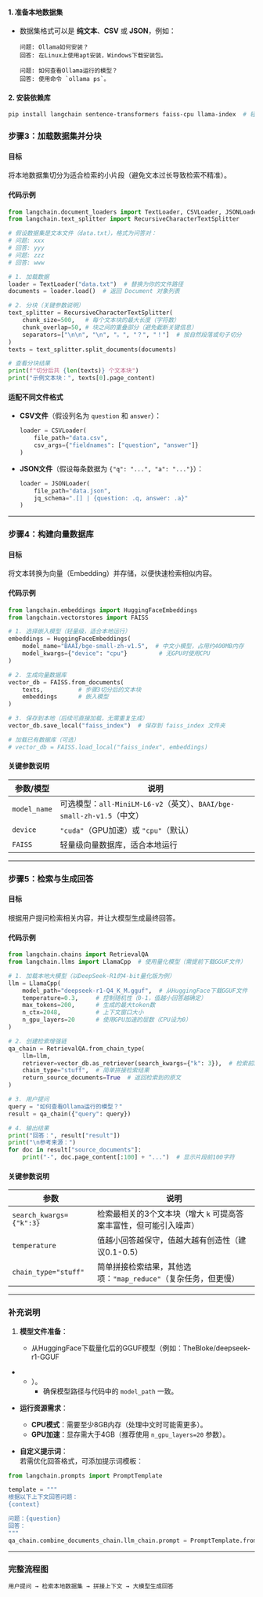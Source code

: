 #### **1. 准备本地数据集**

- 数据集格式可以是 **纯文本**、**CSV** 或 **JSON**，例如：
    
    ```text
    问题: Ollama如何安装？
    回答: 在Linux上使用apt安装，Windows下载安装包。
    
    问题: 如何查看Ollama运行的模型？
    回答: 使用命令 `ollama ps`。
    ```
    

#### **2. 安装依赖库**

```bash
pip install langchain sentence-transformers faiss-cpu llama-index  # 轻量级工具链
```

### **步骤3：加载数据集并分块**

#### **目标**

将本地数据集切分为适合检索的小片段（避免文本过长导致检索不精准）。

#### **代码示例**

```python
from langchain.document_loaders import TextLoader, CSVLoader, JSONLoader  # 根据文件类型选择
from langchain.text_splitter import RecursiveCharacterTextSplitter

# 假设数据集是文本文件（data.txt），格式为问答对：
# 问题: xxx
# 回答: yyy
# 问题: zzz
# 回答: www

# 1. 加载数据
loader = TextLoader("data.txt")  # 替换为你的文件路径
documents = loader.load()  # 返回 Document 对象列表

# 2. 分块（关键参数说明）
text_splitter = RecursiveCharacterTextSplitter(
    chunk_size=500,   # 每个文本块的最大长度（字符数）
    chunk_overlap=50, # 块之间的重叠部分（避免截断关键信息）
    separators=["\n\n", "\n", "。", "？", "！"]  # 按自然段落或句子切分
)
texts = text_splitter.split_documents(documents)

# 查看分块结果
print(f"切分后共 {len(texts)} 个文本块")
print("示例文本块：", texts[0].page_content)
```

#### **适配不同文件格式**

- **CSV文件**（假设列名为 `question` 和 `answer`）：
    
    ```python
    loader = CSVLoader(
        file_path="data.csv",
        csv_args={"fieldnames": ["question", "answer"]}
    )
    ```
    
- **JSON文件**（假设每条数据为 `{"q": "...", "a": "..."}`）：
    
    ```python
    loader = JSONLoader(
        file_path="data.json",
        jq_schema=".[] | {question: .q, answer: .a}"
    )
    ```
    

---

### **步骤4：构建向量数据库**

#### **目标**

将文本转换为向量（Embedding）并存储，以便快速检索相似内容。

#### **代码示例**

```python
from langchain.embeddings import HuggingFaceEmbeddings
from langchain.vectorstores import FAISS

# 1. 选择嵌入模型（轻量级，适合本地运行）
embeddings = HuggingFaceEmbeddings(
    model_name="BAAI/bge-small-zh-v1.5",  # 中文小模型，占用约400MB内存
    model_kwargs={"device": "cpu"}         # 无GPU时使用CPU
)

# 2. 生成向量数据库
vector_db = FAISS.from_documents(
    texts,          # 步骤3切分后的文本块
    embeddings      # 嵌入模型
)

# 3. 保存到本地（后续可直接加载，无需重复生成）
vector_db.save_local("faiss_index")  # 保存到 faiss_index 文件夹

# 加载已有数据库（可选）
# vector_db = FAISS.load_local("faiss_index", embeddings)
```

#### **关键参数说明**

|参数/模型|说明|
|---|---|
|`model_name`|可选模型：`all-MiniLM-L6-v2`（英文）、`BAAI/bge-small-zh-v1.5`（中文）|
|`device`|`"cuda"`（GPU加速）或 `"cpu"`（默认）|
|`FAISS`|轻量级向量数据库，适合本地运行|

---

### **步骤5：检索与生成回答**

#### **目标**

根据用户提问检索相关内容，并让大模型生成最终回答。

#### **代码示例**

```python
from langchain.chains import RetrievalQA
from langchain.llms import LlamaCpp  # 使用量化模型（需提前下载GGUF文件）

# 1. 加载本地大模型（以DeepSeek-R1的4-bit量化版为例）
llm = LlamaCpp(
    model_path="deepseek-r1-Q4_K_M.gguf",  # 从HuggingFace下载GGUF文件
    temperature=0.3,     # 控制随机性（0-1，值越小回答越确定）
    max_tokens=200,      # 生成的最大token数
    n_ctx=2048,          # 上下文窗口大小
    n_gpu_layers=20      # 使用GPU加速的层数（CPU设为0）
)

# 2. 创建检索增强链
qa_chain = RetrievalQA.from_chain_type(
    llm=llm,
    retriever=vector_db.as_retriever(search_kwargs={"k": 3}),  # 检索前3个相关片段
    chain_type="stuff",  # 简单拼接检索结果
    return_source_documents=True  # 返回检索到的原文
)

# 3. 用户提问
query = "如何查看Ollama运行的模型？"
result = qa_chain({"query": query})

# 4. 输出结果
print("回答：", result["result"])
print("\n参考来源：")
for doc in result["source_documents"]:
    print("-", doc.page_content[:100] + "...")  # 显示片段前100字符
```

#### **关键参数说明**

|参数|说明|
|---|---|
|`search_kwargs={"k":3}`|检索最相关的3个文本块（增大 `k` 可提高答案丰富性，但可能引入噪声）|
|`temperature`|值越小回答越保守，值越大越有创造性（建议0.1-0.5）|
|`chain_type="stuff"`|简单拼接检索结果，其他选项：`"map_reduce"`（复杂任务，但更慢）|
---
### **补充说明**

1. **模型文件准备**：
    
    - 从HuggingFace下载量化后的GGUF模型（例如：TheBloke/deepseek-r1-GGUF

- - ）。
    - 确保模型路径与代码中的 `model_path` 一致。
- **运行资源需求**：
    
    - **CPU模式**：需要至少8GB内存（处理中文时可能需更多）。
    - **GPU加速**：显存需大于4GB（推荐使用 `n_gpu_layers=20` 参数）。
- **自定义提示词**：  
    若需优化回答格式，可添加提示词模板：
    

```python
from langchain.prompts import PromptTemplate

template = """
根据以下上下文回答问题：
{context}

问题：{question}
回答：
"""
qa_chain.combine_documents_chain.llm_chain.prompt = PromptTemplate.from_template(template)
```


---

### **完整流程图**

```markdown
用户提问 → 检索本地数据集 → 拼接上下文 → 大模型生成回答
```

